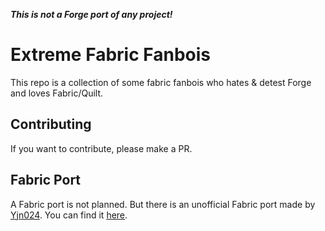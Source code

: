 ***This is not a Forge port of any project!***
# Extreme Fabric Fanbois

This repo is a collection of some fabric fanbois who hates & detest Forge and loves Fabric/Quilt.

## Contributing

If you want to contribute, please make a PR.

## Fabric Port

A Fabric port is not planned. But there is an unofficial Fabric port made by [Yjn024](https://github.com/JieningYu). You can find it [here](https://github.com/JieningYu/Extreme-Forge-Fanbois/).
